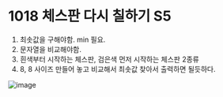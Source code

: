 # 1018 체스판 다시 칠하기 S5

1. 최솟값을 구해야함. min 필요.
2. 문자열을 비교해야함.
3. 흰색부터 시작하는 체스판, 검은색 먼저 시작하는 체스판 2종류
4. 8, 8 사이즈 만들어 놓고 비교해서 최솟값 찾아서 출력하면 될듯하다.

![image](https://user-images.githubusercontent.com/52594760/128107018-8c930c99-2817-4d2e-b810-c0f956a799fe.png)
